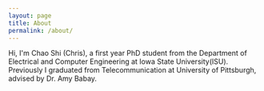 ```yaml
---
layout: page
title: About
permalink: /about/
---
```


Hi, I'm Chao Shi (Chris), a first year PhD student from the Department of Electrical and Computer Engineering at Iowa State University(ISU). Previously I graduated from Telecommunication at University of Pittsburgh, advised by Dr. Amy Babay.

